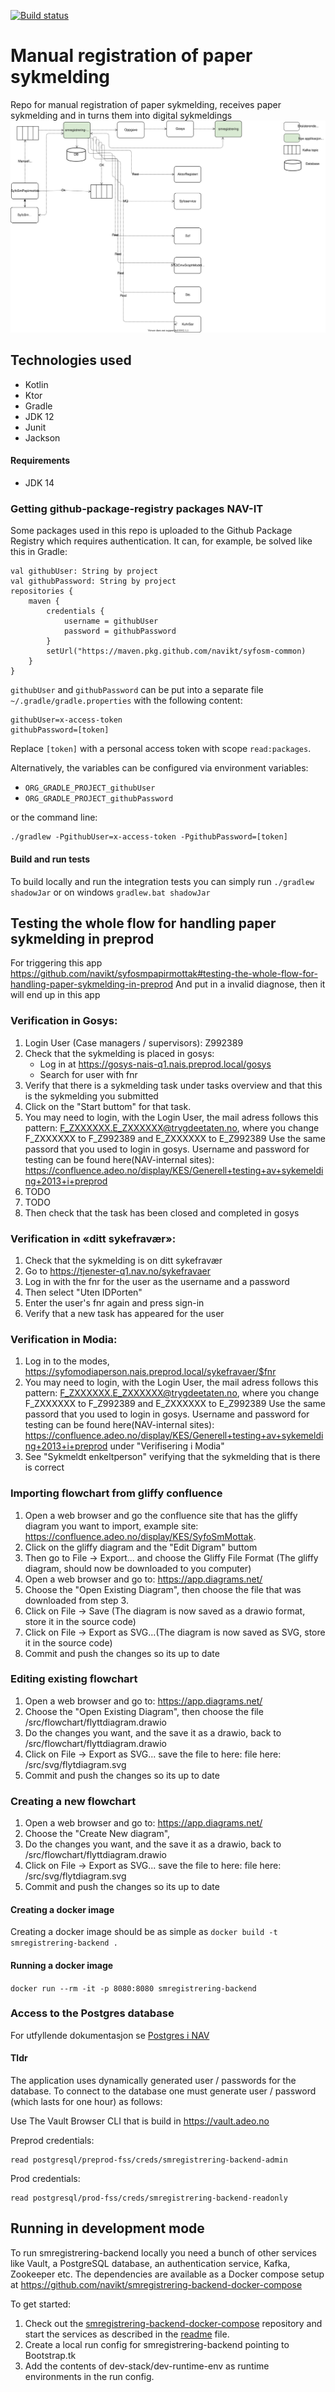 [![Build status](https://github.com/navikt/smregistrering-backend/workflows/Deploy%20to%20dev%20and%20prod/badge.svg)](https://github.com/navikt/smregistrering-backend/workflows/Deploy%20to%20dev%20and%20prod/badge.svg)

# Manual registration of paper sykmelding
Repo for manual registration of paper sykmelding, receives paper sykmelding and in turns them into digital sykmeldings
<img src="./src/svg/flyttdiagram.svg" alt="Image of the flow of the smregistrering-backend application">

## Technologies used
* Kotlin
* Ktor
* Gradle
* JDK 12
* Junit
* Jackson

#### Requirements

* JDK 14

### Getting github-package-registry packages NAV-IT
Some packages used in this repo is uploaded to the Github Package Registry which requires authentication. It can, for example, be solved like this in Gradle:
```
val githubUser: String by project
val githubPassword: String by project
repositories {
    maven {
        credentials {
            username = githubUser
            password = githubPassword
        }
        setUrl("https://maven.pkg.github.com/navikt/syfosm-common)
    }
}
```

`githubUser` and `githubPassword` can be put into a separate file `~/.gradle/gradle.properties` with the following content:

```                                                     
githubUser=x-access-token
githubPassword=[token]
```

Replace `[token]` with a personal access token with scope `read:packages`.

Alternatively, the variables can be configured via environment variables:

* `ORG_GRADLE_PROJECT_githubUser`
* `ORG_GRADLE_PROJECT_githubPassword`

or the command line:

```
./gradlew -PgithubUser=x-access-token -PgithubPassword=[token]
```

#### Build and run tests
To build locally and run the integration tests you can simply run `./gradlew shadowJar` or on windows 
`gradlew.bat shadowJar`

## Testing the whole flow for handling paper sykmelding in preprod
For triggering this app https://github.com/navikt/syfosmpapirmottak#testing-the-whole-flow-for-handling-paper-sykmelding-in-preprod
And put in a invalid diagnose, then it will end up in this app

### Verification in Gosys:
1. Login User (Case managers / supervisors):
   Z992389
2. Check that the sykmelding is placed in gosys:
   - Log in at https://gosys-nais-q1.nais.preprod.local/gosys
   - Search for user with fnr
3. Verify that there is a sykmelding task under tasks overview and 
   that this is the sykmelding you submitted
4. Click on the "Start buttom" for that task.   
5. You may need to login, with the Login User, the mail adress follows this pattern:
    F_ZXXXXXX.E_ZXXXXXX@trygdeetaten.no, where you change F_ZXXXXXX to F_Z992389 and E_ZXXXXXX to E_Z992389
    Use the same passord that you used to login in gosys.
    Username and password for testing can be found here(NAV-internal sites):
    https://confluence.adeo.no/display/KES/Generell+testing+av+sykemelding+2013+i+preprod
6. TODO
7. TODO
8. Then check that the task has been closed and completed in gosys


### Verification in «ditt sykefravær»:
1. Check that the sykmelding is on ditt sykefravær
2. Go to https://tjenester-q1.nav.no/sykefravaer
3. Log in with the fnr for the user as the username and a password
3. Then select "Uten IDPorten"
4. Enter the user's fnr again and press sign-in
5. Verify that a new task has appeared for the user

### Verification in Modia:
1. Log in to the modes, https://syfomodiaperson.nais.preprod.local/sykefravaer/$fnr
2. You may need to login, with the Login User, the mail adress follows this pattern:
    F_ZXXXXXX.E_ZXXXXXX@trygdeetaten.no, where you change F_ZXXXXXX to F_Z992389 and E_ZXXXXXX to E_Z992389
    Use the same passord that you used to login in gosys.
    Username and password for testing can be found here(NAV-internal sites):
    https://confluence.adeo.no/display/KES/Generell+testing+av+sykemelding+2013+i+preprod under "Verifisering i Modia"
3. See "Sykmeldt enkeltperson" verifying that the sykmelding that is there is correct


### Importing flowchart from gliffy confluence
1. Open a web browser and go the confluence site that has the gliffy diagram you want to import, example site:
https://confluence.adeo.no/display/KES/SyfoSmMottak.
2. Click on the gliffy diagram and the "Edit Digram" buttom
3. Then go to File -> Export... and choose the Gliffy File Format (The gliffy diagram, should now be downloaded to you computer)
4. Open a web browser and go to: https://app.diagrams.net/
5. Choose the "Open Existing Diagram", then choose the file that was downloaded from step 3.
6. Click on File -> Save (The diagram is now saved as a drawio format, store it in the source code)
7. Click on File -> Export as SVG...(The diagram is now saved as SVG, store it in the source code)
8. Commit and push the changes so its up to date

### Editing existing flowchart
1. Open a web browser and go to: https://app.diagrams.net/
2. Choose the "Open Existing Diagram", then choose the file /src/flowchart/flyttdiagram.drawio
3. Do the changes you want, and the save it as a drawio, back to /src/flowchart/flyttdiagram.drawio
4. Click on File -> Export as SVG... save the file to here: file here: /src/svg/flytdiagram.svg
5. Commit and push the changes so its up to date

### Creating a new flowchart
1. Open a web browser and go to: https://app.diagrams.net/
2. Choose the "Create New diagram",
3. Do the changes you want, and the save it as a drawio, back to /src/flowchart/flyttdiagram.drawio
4. Click on File -> Export as SVG... save the file to here: file here: /src/svg/flytdiagram.svg
5. Commit and push the changes so its up to date

#### Creating a docker image
Creating a docker image should be as simple as `docker build -t smregistrering-backend .`

#### Running a docker image
`docker run --rm -it -p 8080:8080 smregistrering-backend`

### Access to the Postgres database

For utfyllende dokumentasjon se [Postgres i NAV](https://github.com/navikt/utvikling/blob/master/PostgreSQL.md)

#### Tldr

The application uses dynamically generated user / passwords for the database.
To connect to the database one must generate user / password (which lasts for one hour)
as follows:

Use The Vault Browser CLI that is build in https://vault.adeo.no


Preprod credentials:

```
read postgresql/preprod-fss/creds/smregistrering-backend-admin

```

Prod credentials:

```
read postgresql/prod-fss/creds/smregistrering-backend-readonly

```

## Running in development mode
To run smregistrering-backend locally you need a bunch of other services like Vault, a PostgreSQL database, an authentication service, Kafka, Zookeeper etc. 
The dependencies are available as a Docker compose setup at https://github.com/navikt/smregistrering-backend-docker-compose 

To get started:
1. Check out the [smregistrering-backend-docker-compose](https://github.com/navikt/smregistrering-backend-docker-compose) repository and start the services as described in the [readme](https://github.com/navikt/smregistrering-backend-docker-compose/blob/master/README.md) file.
2. Create a local run config for smregistrering-backend pointing to Bootstrap.tk
3. Add the contents of dev-stack/dev-runtime-env as runtime environments in the run config. 
